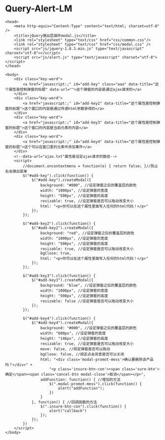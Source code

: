# Query-Alert-LM
<!DOCTYPE html PUBLIC "-//W3C//DTD XHTML 1.0 Transitional//EN" "http://www.w3.org/TR/xhtml1/DTD/xhtml1-transitional.dtd">
<html xmlns="http://www.w3.org/1999/xhtml">

	<head>
		<meta http-equiv="Content-Type" content="text/html; charset=utf-8" />
		<title>jQuery弹出层插件modal.js</title>
		<link rel="stylesheet" type="text/css" href="css/common.css"/>
		<link rel="stylesheet" type="text/css" href="css/modal.css" />
		<script src="js/jquery-1.8.3.min.js" type="text/javascript" charset="utf-8"></script>
		<script src="js/alert.js" type="text/javascript" charset="utf-8"></script>
	</head>

	<body>
		<div class="key-word">
			<a href="javascript:;" id="add-key" class="aaa" data-title="这个属性是控制弹窗的标题" data-url="">这个弹窗的内容是通过ajax请求的</a>
		</div>
		<div class="key-word">
			<a href="javascript:;" id="add-key2" data-title="这个属性是控制弹窗的标题">这个窗口的内容是通过传递html参数获得的</a>
		</div>
		<div class="key-word">
			<a href="javascript:;" id="add-key3" data-title="这个属性是控制弹窗的标题">这个窗口的内容是当前元素的内容</a>
		</div>
		<div class="key-word">
			<a href="javascript:;" id="add-key4" data-title="这个属性是控制弹窗的标题">这个可以在窗口里的元素中添加事件</a>
		</div>
		<!--data-url="ajax.txt"属性是设定ajax请求的路径-->
		<script>
			//document.oncontextmenu = function(e) { return false; }//防止右击弹出菜单
			$("#add-key").click(function() {
				$("#add-key").createModal({
					background: "#000", //设定弹窗之后的覆盖层的颜色
					width: "1000px", //设定弹窗的宽度
					height: "500px", //设定弹窗的高度
					resizable: true, //设定弹窗是否可以拖动改变大小
					html: "<p>你可以在这个属性里面写入任何的html代码！</p>"
				});
			});

			$("#add-key2").click(function() {
				$("#add-key2").createModal({
					background: "red", //设定弹窗之后的覆盖层的颜色
					width: "1000px", //设定弹窗的宽度
					height: "500px", //设定弹窗的高度
					resizable: true, //设定弹窗是否可以拖动改变大小
					bgClose: true,
					html: "<p>你可以在这个属性里面写入任何的html代码！</p>"
				});
			});

			$("#add-key3").click(function() {
				$("#add-key3").createModal({
					background: "blue", //设定弹窗之后的覆盖层的颜色
					width: "1000px", //设定弹窗的宽度
					height: "500px", //设定弹窗的高度
					resizable: false //设定弹窗是否可以拖动改变大小
				});
			});

			$("#add-key4").click(function() {
				$("#add-key4").createModal({
					background: "#000", //设定弹窗之后的覆盖层的颜色
					width: "600px", //设定弹窗的宽度
					height: "146px", //设定弹窗的高度
					resizable: true, //设定弹窗是否可以拖动改变大小
					move: false, //规定弹窗是否可以拖动
					bgClose: false, //规定点击背景是否可以关闭
					html: "<div class='modal-promot-mess'>确认要删除该产品吗？</div>" +
						"<p class='insure-btn-con'><span class='sure-btn'>确定</span><span class='cancel-btn modal-close'>取消</span></p>",
					addFunction: function() { //增加的方法
						$(".modal-promot-mess").click(function() {
							alert("addFunction");
						})
					}
				}, function() { //回调函数的方法
					$(".insure-btn-con").click(function() {
						alert("callback")
					});
				});
			})
		</script>
	</body>

</html>
